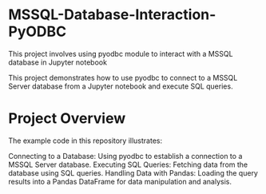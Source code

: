 # MSSQL-Database-Interaction-PyODBC
This project involves using pyodbc module to interact with a MSSQL database in Jupyter notebook

This project demonstrates how to use pyodbc to connect to a MSSQL Server database from a Jupyter notebook and execute SQL queries.
# Project Overview
The example code in this repository illustrates:

Connecting to a Database: Using pyodbc to establish a connection to a MSSQL Server database.
Executing SQL Queries: Fetching data from the database using SQL queries.
Handling Data with Pandas: Loading the query results into a Pandas DataFrame for data manipulation and analysis.
